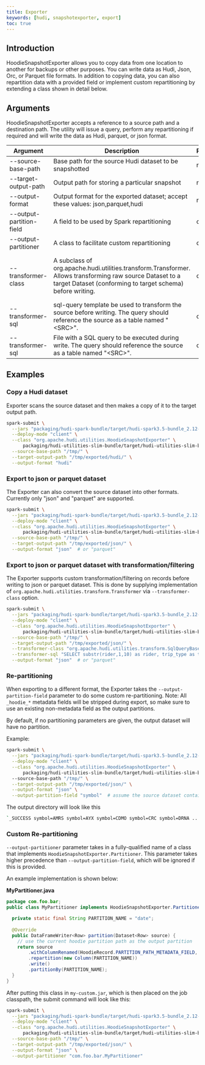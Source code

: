 ```yaml
---
title: Exporter
keywords: [hudi, snapshotexporter, export]
toc: true
---
```


## Introduction
HoodieSnapshotExporter allows you to copy data from one location to another for backups or other purposes. 
You can write data as Hudi, Json, Orc, or Parquet file formats. In addition to copying data, you can also repartition data 
with a provided field or implement custom repartitioning by extending a class shown in detail below.

## Arguments
HoodieSnapshotExporter accepts a reference to a source path and a destination path. The utility will issue a 
query, perform any repartitioning if required and will write the data as Hudi, parquet, or json format.

|Argument|Description|Required|Note|
|------------|--------|-----------|--|
|--source-base-path|Base path for the source Hudi dataset to be snapshotted|required||
|--target-output-path|Output path for storing a particular snapshot|required||
|--output-format|Output format for the exported dataset; accept these values: json,parquet,hudi|required||
|--output-partition-field|A field to be used by Spark repartitioning|optional|Ignored when "Hudi" or when --output-partitioner is specified.The output dataset's default partition field will inherent from the source Hudi dataset.|
|--output-partitioner|A class to facilitate custom repartitioning|optional|Ignored when using output-format "Hudi"|
|--transformer-class|A subclass of org.apache.hudi.utilities.transform.Transformer. Allows transforming raw source Dataset to a target Dataset (conforming to target schema) before writing.|optional|Ignored when using output-format "Hudi". Available transformers: org.apache.hudi.utilities.transform.SqlQueryBasedTransformer, org.apache.hudi.utilities.transform.SqlFileBasedTransformer, org.apache.hudi.utilities.transform.FlatteningTransformer, org.apache.hudi.utilities.transform.AWSDmsTransformer.|
|--transformer-sql|sql-query template be used to transform the source before writing. The query should reference the source as a table named "\<SRC\>".|optional|Is required for SqlQueryBasedTransformer transformer class, ignored in other cases|
|--transformer-sql|File with a SQL query to be executed during write. The query should reference the source as a table named "\<SRC\>".|optional|Is required for SqlFileBasedTransformer, ignored in other cases|

## Examples

### Copy a Hudi dataset

Exporter scans the source dataset and then makes a copy of it to the target output path.
```bash
spark-submit \
  --jars "packaging/hudi-spark-bundle/target/hudi-spark3.5-bundle_2.12-1.0.1.jar" \
  --deploy-mode "client" \
  --class "org.apache.hudi.utilities.HoodieSnapshotExporter" \
      packaging/hudi-utilities-slim-bundle/target/hudi-utilities-slim-bundle_2.12-1.0.1.jar \
  --source-base-path "/tmp/" \
  --target-output-path "/tmp/exported/hudi/" \
  --output-format "hudi"
```

### Export to json or parquet dataset
The Exporter can also convert the source dataset into other formats. Currently only "json" and "parquet" are supported.

```bash
spark-submit \
  --jars "packaging/hudi-spark-bundle/target/hudi-spark3.5-bundle_2.12-1.0.1.jar" \
  --deploy-mode "client" \
  --class "org.apache.hudi.utilities.HoodieSnapshotExporter" \
      packaging/hudi-utilities-slim-bundle/target/hudi-utilities-slim-bundle_2.12-1.0.1.jar \
  --source-base-path "/tmp/" \
  --target-output-path "/tmp/exported/json/" \
  --output-format "json"  # or "parquet"
```

### Export to json or parquet dataset with transformation/filtering
The Exporter supports custom transformation/filtering on records before writing to json or parquet dataset. This is done by supplying
implementation of `org.apache.hudi.utilities.transform.Transformer` via `--transformer-class` option.

```bash
spark-submit \
  --jars "packaging/hudi-spark-bundle/target/hudi-spark3.5-bundle_2.12-1.0.1.jar" \
  --deploy-mode "client" \
  --class "org.apache.hudi.utilities.HoodieSnapshotExporter" \
      packaging/hudi-utilities-slim-bundle/target/hudi-utilities-slim-bundle_2.12-1.0.1.jar \
  --source-base-path "/tmp/" \
  --target-output-path "/tmp/exported/json/" \
  --transformer-class "org.apache.hudi.utilities.transform.SqlQueryBasedTransformer" \
  --transformer-sql "SELECT substr(rider,1,10) as rider, trip_type as tripType FROM <SRC> WHERE trip_type = 'BLACK' LIMIT 10" \
  --output-format "json"  # or "parquet"
```

### Re-partitioning
When exporting to a different format, the Exporter takes the `--output-partition-field` parameter to do some custom re-partitioning.
Note: All `_hoodie_*` metadata fields will be stripped during export, so make sure to use an existing non-metadata field as the output partitions.

By default, if no partitioning parameters are given, the output dataset will have no partition.

Example:
```bash
spark-submit \
  --jars "packaging/hudi-spark-bundle/target/hudi-spark3.5-bundle_2.12-1.0.1.jar" \
  --deploy-mode "client" \
  --class "org.apache.hudi.utilities.HoodieSnapshotExporter" \
      packaging/hudi-utilities-slim-bundle/target/hudi-utilities-slim-bundle_2.12-1.0.1.jar \  
  --source-base-path "/tmp/" \
  --target-output-path "/tmp/exported/json/" \
  --output-format "json" \
  --output-partition-field "symbol"  # assume the source dataset contains a field `symbol`
```

The output directory will look like this

```bash
`_SUCCESS symbol=AMRS symbol=AYX symbol=CDMO symbol=CRC symbol=DRNA ...`
```

### Custom Re-partitioning
`--output-partitioner` parameter takes in a fully-qualified name of a class that implements `HoodieSnapshotExporter.Partitioner`. 
This parameter takes higher precedence than `--output-partition-field`, which will be ignored if this is provided.

An example implementation is shown below:

**MyPartitioner.java**
```java
package com.foo.bar;
public class MyPartitioner implements HoodieSnapshotExporter.Partitioner {

  private static final String PARTITION_NAME = "date";
 
  @Override
  public DataFrameWriter<Row> partition(Dataset<Row> source) {
    // use the current hoodie partition path as the output partition
    return source
        .withColumnRenamed(HoodieRecord.PARTITION_PATH_METADATA_FIELD, PARTITION_NAME)
        .repartition(new Column(PARTITION_NAME))
        .write()
        .partitionBy(PARTITION_NAME);
  }
}
```

After putting this class in `my-custom.jar`, which is then placed on the job classpath, the submit command will look like this:

```bash
spark-submit \
  --jars "packaging/hudi-spark-bundle/target/hudi-spark3.5-bundle_2.12-1.0.1.jar,my-custom.jar" \
  --deploy-mode "client" \
  --class "org.apache.hudi.utilities.HoodieSnapshotExporter" \
      packaging/hudi-utilities-slim-bundle/target/hudi-utilities-slim-bundle_2.12-1.0.1.jar \
  --source-base-path "/tmp/" \
  --target-output-path "/tmp/exported/json/" \
  --output-format "json" \
  --output-partitioner "com.foo.bar.MyPartitioner"
